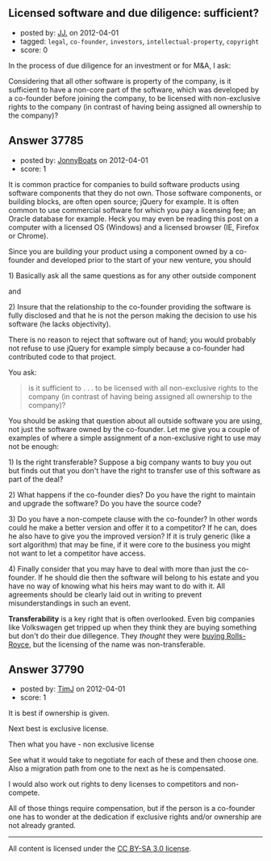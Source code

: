 ## Licensed software and due diligence: sufficient?

- posted by: [JJ.](https://stackexchange.com/users/-1/17128-jj) on 2012-04-01
- tagged: `legal`, `co-founder`, `investors`, `intellectual-property`, `copyright`
- score: 0

In the process of due diligence for an investment or for M&A, I ask: 

Considering that all other software is property of the company, is it sufficient to have a non-core part of the software, which was developed by a co-founder before joining the company, to be licensed with non-exclusive rights to the company (in contrast of having being assigned all ownership to the company)?


## Answer 37785

- posted by: [JonnyBoats](https://stackexchange.com/users/-1/3100-jonnyboats) on 2012-04-01
- score: 1

<p>It is common practice for companies to build software products using software components that they do not own. Those software components, or building blocks, are often open source; jQuery for example. It is often common to use commercial software for which you pay a licensing fee; an Oracle database for example. Heck you may even be reading this post on a computer with a licensed OS (Windows) and a licensed browser (IE, Firefox or Chrome).</p>

<p>Since you are building your product using a component owned by a co-founder and developed prior to the start of your new venture, you should</p>

<p>1) Basically ask all the same questions as for any other outside component</p>

<p>and</p>

<p>2) Insure that the relationship to the co-founder providing the software is fully disclosed and that he is not the person making the decision to use his software (he lacks objectivity).</p>

<p>There is no reason to reject that software out of hand; you would probably not refuse to use jQuery for example simply because a co-founder had contributed code to that project.</p>

<p>You ask:</p>

<blockquote>
  <p>is it sufficient to . . . to be licensed with all non-exclusive rights
  to the company (in contrast of having being assigned all ownership to
  the company)?</p>
</blockquote>

<p>You should be asking that question about all outside software you are using, not just the software owned by the co-founder. Let me give you a couple of examples of where a simple assignment of a non-exclusive right to use may not be enough:</p>

<p>1) Is the right transferable? Suppose a big company wants to buy you out but finds out that you don't have the right to transfer use of this software as part of the deal?</p>

<p>2) What happens if the co-founder dies? Do you have the right to maintain and upgrade the software? Do you have the source code?</p>

<p>3) Do you have a non-compete clause with the co-founder? In other words could he make a better version and offer it to a competitor? If he can, does he also have to give you the improved version? If it is truly generic (like a sort algorithm) that may be fine, if it were core to the business you might not want to let a competitor have access.</p>

<p>4) Finally consider that you may have to deal with more than just the co-founder. If he should die then the software will belong to his estate and you have no way of knowing what his heirs may want to do with it. All agreements should be clearly laid out in writing to prevent misunderstandings in such an event.</p>

<p><strong>Transferability</strong> is a key right that is often overlooked. Even big companies like Volkswagen get tripped up when they think they are buying something but don't do their due dillegence. They <em>thought</em> they were <a href="http://www.nytimes.com/1998/07/29/news/29iht-rolls.t.html?pagewanted=all" rel="nofollow">buying Rolls-Royce</a>, but the licensing of the name was non-transferable.</p>



## Answer 37790

- posted by: [TimJ](https://stackexchange.com/users/-1/1172-timj) on 2012-04-01
- score: 1

It is best if ownership is given.

Next best is exclusive license.

Then what you have - non exclusive license

See what it would take to negotiate for each of these and then choose one.  Also a migration path from one to the next as he is compensated.  

I would also work out rights to deny licenses to competitors and non-compete.  

All of those things require compensation, but if the person is a co-founder one has to wonder at the dedication if exclusive rights and/or ownership are not already granted.  





---

All content is licensed under the [CC BY-SA 3.0 license](https://creativecommons.org/licenses/by-sa/3.0/).
